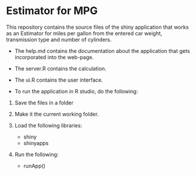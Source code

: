 # Estimator for MPG

This repository contains the source files of the shiny application that works as an Estimator for miles per gallon from the entered car weight, transmission type and number of cylinders.

 * The help.md contains the documentation about the application that gets incorporated into the web-page.

 * The server.R contains the calculation.

 * The ui.R contains the user interface.

 * To run the application in R studio, do the following:

1. Save the files in a folder
2. Make it the current working folder.
3. Load the following libraries:

	* shiny
	* shinyapps

4. Run the following:
	* runApp() 